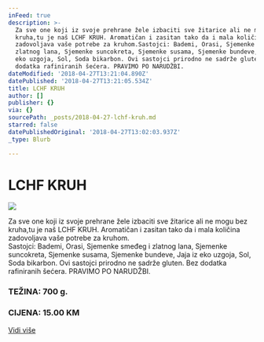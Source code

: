 ```yaml
---
inFeed: true
description: >-
  Za sve one koji iz svoje prehrane žele izbaciti sve žitarice ali ne mogu bez
  kruha,tu je naš LCHF KRUH. Aromatičan i zasitan tako da i mala količina
  zadovoljava vaše potrebe za kruhom.Sastojci: Bademi, Orasi, Sjemenke smeđeg i
  zlatnog lana, Sjemenke suncokreta, Sjemenke susama, Sjemenke bundeve, Jaja iz
  eko uzgoja, Sol, Soda bikarbon. Ovi sastojci prirodno ne sadrže gluten. Bez
  dodatka rafiniranih šećera. PRAVIMO PO NARUDŽBI.
dateModified: '2018-04-27T13:21:04.890Z'
datePublished: '2018-04-27T13:21:05.534Z'
title: LCHF KRUH
author: []
publisher: {}
via: {}
sourcePath: _posts/2018-04-27-lchf-kruh.md
starred: false
datePublishedOriginal: '2018-04-27T13:02:03.937Z'
_type: Blurb

---
```

# LCHF KRUH
![](https://the-grid-user-content.s3-us-west-2.amazonaws.com/6feccb4f-431c-4609-90df-8ba3eaabd0a0.jpg)

Za sve one koji iz svoje prehrane žele izbaciti sve žitarice ali ne mogu bez kruha,tu je naš LCHF KRUH. Aromatičan i zasitan tako da i mala količina zadovoljava vaše potrebe za kruhom.  
Sastojci: Bademi, Orasi, Sjemenke smeđeg i zlatnog lana, Sjemenke suncokreta, Sjemenke susama, Sjemenke bundeve, Jaja iz eko uzgoja, Sol, Soda bikarbon. Ovi sastojci prirodno ne sadrže gluten. Bez dodatka rafiniranih šećera. PRAVIMO PO NARUDŽBI.

### TEŽINA: 700 g.

### CIJENA: 15.00 KM
[Vidi više][0]

[0]: https://www.facebook.com/greenday.kolaci.peciva/posts/218331528907582
